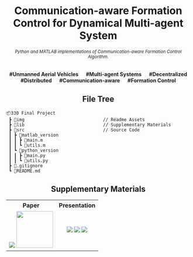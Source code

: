 <h1 align="center">Communication-aware Formation Control for Dynamical Multi-agent System</h1>

<h6 align="center"><small>Python and MATLAB implementations of Communication-aware Formation Control Algorithm.</small></h6>

<p align="center"><b>#Unmanned Aerial Vehicles &emsp; #Multi-agent Systems &emsp; #Decentralized<br/>#Distributed &emsp; #Communication-aware &emsp; #Formation Control</b></p>

<h2 align="center">File Tree</h2>

```text
📦330 Final Project
 ┣ 📂img                              // Readme Assets
 ┣ 📂lib                              // Supplementary Materials
 ┣ 📂src                              // Source Code
 ┃ ┣ 📂matlab_version
 ┃ ┃ ┣ 📄main.m
 ┃ ┃ ┗ 📄utils.m
 ┃ ┗ 📂python_version
 ┃ ┃ ┣ 📄main.py
 ┃ ┃ ┗ 📄utils.py
 ┣ 📄.gitignore
 ┗ 📄README.md
```

<h2 align="center">Supplementary Materials</h2>

<table>
  <tr>
    <th>Paper</th>
    <th>Presentation</th>
  </tr>
  <tr>
    <td align="center">
          <a href="https://github.com/Sang-Buster/Communication-aware-Formation-Control/blob/main/lib/Li-paper.pdf"><img src="https://github.com/Sang-Buster/Communication-aware-Formation-Control/blob/main/img/cover_paper.png?raw=true" /></a>
          <a href="https://github.com/Sang-Buster/Communication-aware-Formation-Control/blob/main/lib/Li-paper.pdf"><img src="https://img.shields.io/badge/View%20More-282c34?style=for-the-badge&logoColor=white" width="100" /></a>
    </td>
    <td align="center">
          <a href="https://github.com/Sang-Buster/Communication-aware-Formation-Control/blob/main/lib/Xing-ppt.pdf"><img src="https://github.com/Sang-Buster/Communication-aware-Formation-Control/blob/main/img/cover_ppt.png?raw=true" /></a>
          <a href="https://github.com/Sang-Buster/Communication-aware-Formation-Control/blob/main/lib/Xing-ppt.pdf"><img src="https://img.shields.io/badge/View%20Slides-282c34?style=for-the-badge&logoColor=white" /></a>   
          <a href="https://github.com/Sang-Buster/Communication-aware-Formation-Control/assets/97267956/03072ecc-8218-40d9-a169-90774cb7c2ae"><img src="https://img.shields.io/badge/View%20Simulation%20Video-282c34?style=for-the-badge&logoColor=white" /></a>     
    </td>
  </tr>
</table>
